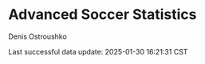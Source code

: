# Advanced Soccer Statistics
Denis Ostroushko

<!-- gfm -->

Last successful data update: 2025-01-30 16:21:31 CST
